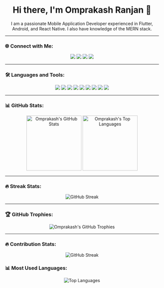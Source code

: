 <h1 align="center">Hi there, I'm Omprakash Ranjan 👋</h1>

<p align="center">
  I am a passionate Mobile Application Developer experienced in Flutter, Android, and React Native. I also have knowledge of the MERN stack.
</p>

---

### 🌐 Connect with Me:
<p align="center">
  <a href="https://www.linkedin.com/in/your-linkedin/"><img src="https://img.shields.io/badge/LinkedIn-0077B5?style=for-the-badge&logo=linkedin&logoColor=white" /></a>
  <a href="mailto:your-email@gmail.com"><img src="https://img.shields.io/badge/Gmail-D14836?style=for-the-badge&logo=gmail&logoColor=white" /></a>
  <a href="https://twitter.com/your-twitter"><img src="https://img.shields.io/badge/Twitter-1DA1F2?style=for-the-badge&logo=twitter&logoColor=white" /></a>
  <a href="https://github.com/OmprakashRanjan"><img src="https://img.shields.io/badge/GitHub-181717?style=for-the-badge&logo=github&logoColor=white" /></a>
</p>

---

### 🛠 Languages and Tools:
<p align="center">
  <img src="https://img.shields.io/badge/Flutter-02569B?style=for-the-badge&logo=flutter&logoColor=white" />
  <img src="https://img.shields.io/badge/React_Native-20232A?style=for-the-badge&logo=react&logoColor=61DAFB" />
  <img src="https://img.shields.io/badge/Android-3DDC84?style=for-the-badge&logo=android&logoColor=white" />
  <img src="https://img.shields.io/badge/Node.js-43853D?style=for-the-badge&logo=node.js&logoColor=white" />
  <img src="https://img.shields.io/badge/Express.js-404D59?style=for-the-badge" />
  <img src="https://img.shields.io/badge/MongoDB-4EA94B?style=for-the-badge&logo=mongodb&logoColor=white" />
  <img src="https://img.shields.io/badge/JavaScript-F7DF1E?style=for-the-badge&logo=javascript&logoColor=black" />
  <img src="https://img.shields.io/badge/HTML5-E34F26?style=for-the-badge&logo=html5&logoColor=white" />
  <img src="https://img.shields.io/badge/CSS3-1572B6?style=for-the-badge&logo=css3&logoColor=white" />
</p>

---

### 📊 GitHub Stats:

<p align="center">
  <img height="180em" src="https://github-readme-stats.vercel.app/api?username=OmprakashRanjan&show_icons=true&hide_border=true&count_private=true&theme=tokyonight" alt="Omprakash's GitHub Stats" />
  <img height="180em" src="https://github-readme-stats.vercel.app/api/top-langs/?username=OmprakashRanjan&layout=compact&langs_count=8&theme=tokyonight" alt="Omprakash's Top Languages" />
</p>

---

### 🔥 Streak Stats:

<p align="center">
  <img src="https://streak-stats.demolab.com?user=YOUR_GITHUB_USERNAME&theme=tokyonight" alt="GitHub Streak" />
</p>

---

### 🏆 GitHub Trophies:

<p align="center">
  <img src="https://github-profile-trophy.vercel.app/?username=OmprakashRanjan&theme=tokyonight&no-frame=true&row=1&column=7" alt="Omprakash's GitHub Trophies" />
</p>

---

### 🔥 Contribution Stats:
<p align="center">
  <img src="https://streak-stats.demolab.com?user=YOUR_GITHUB_USERNAME&theme=radical" alt="GitHub Streak" />
</p>

### 📊 Most Used Languages:
<p align="center">
  <img src="https://github-readme-stats.vercel.app/api/top-langs/?username=YOUR_GITHUB_USERNAME&layout=compact&theme=radical" alt="Top Languages" />
</p>


